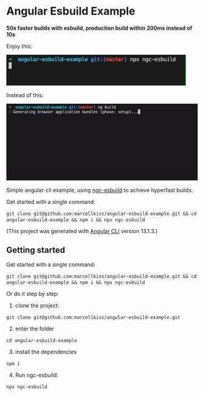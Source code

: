 # Angular Esbuild Example

**50x faster builds with esbuild, production build within 200ms instead of 10s**

Enjoy this:

![image description](src/assets/ngc-esbuild.gif)


Instead of this:

![image description](src/assets/ng-build.gif)

Simple angular-cli example, using [ngc-esbuild](https://www.npmjs.com/package/ngc-esbuild) to achieve hyperfast builds.

Get started with a single command:

```
git clone git@github.com:marcellkiss/angular-esbuild-example.git && cd angular-esbuild-example && npm i && npx ngc-esbuild
```

(This project was generated with [Angular CLI](https://github.com/angular/angular-cli) version 13.1.3.)

## Getting started

Get started with a single command:

```
git clone git@github.com:marcellkiss/angular-esbuild-example.git && cd angular-esbuild-example && npm i && npx ngc-esbuild
```

Or do it step by step:

1. clone the project:

```
git clone git@github.com:marcellkiss/angular-esbuild-example.git
```

2. enter the folder

```
cd angular-esbuild-example
```

3. install the dependencies

```
npm i
```

4. Run ngc-esbuild:

```
npx ngc-esbuild
```
